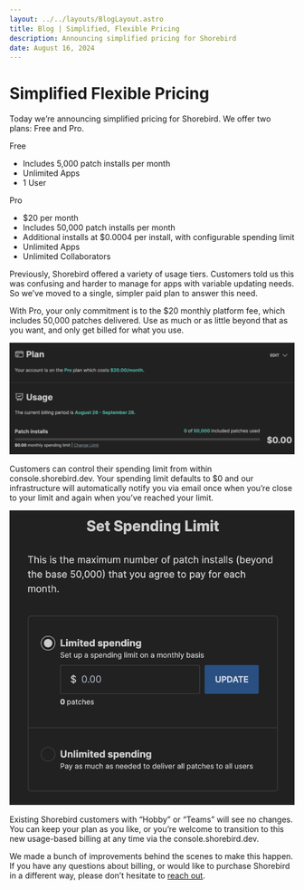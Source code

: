 ```yaml
---
layout: ../../layouts/BlogLayout.astro
title: Blog | Simplified, Flexible Pricing
description: Announcing simplified pricing for Shorebird
date: August 16, 2024
---
```


# Simplified Flexible Pricing

Today we’re announcing simplified pricing for Shorebird.  We offer two plans: Free and Pro.

Free
- Includes 5,000 patch installs per month
- Unlimited Apps
- 1 User

Pro
- $20 per month
- Includes 50,000 patch installs per month
- Additional installs at $0.0004 per install, with configurable spending limit
- Unlimited Apps
- Unlimited Collaborators

Previously, Shorebird offered a variety of usage tiers.  Customers told us this
was confusing and harder to manage for apps with variable updating needs.  So
we’ve moved to a single, simpler paid plan to answer this need.

With Pro, your only commitment is to the $20 monthly platform fee, which
includes 50,000 patches delivered.  Use as much or as little beyond that as you
want, and only get billed for what you use.

![Pro Plan](../../assets/images/blog/simplified-pricing/ProPlan.png)

Customers can control their spending limit from within console.shorebird.dev.
Your spending limit defaults to $0 and our infrastructure will automatically
notify you via email once when you’re close to your limit and again when you’ve
reached your limit.

![Usage Limit](../../assets/images/blog/simplified-pricing/UsageLimit.png)

Existing Shorebird customers with “Hobby” or “Teams” will see no changes. You
can keep your plan as you like, or you’re welcome to transition to this new
usage-based billing at any time via the console.shorebird.dev.

We made a bunch of improvements behind the scenes to make this happen. If you
have any questions about billing, or would like to purchase Shorebird in a
different way, please don’t hesitate to [reach out](mailto:contact@shorebird.dev).
